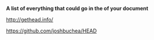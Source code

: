 **A list of everything that could go in the <head> of your document**

http://gethead.info/

https://github.com/joshbuchea/HEAD

